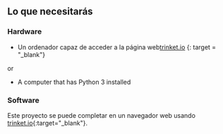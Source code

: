 ## Lo que necesitarás

### Hardware

+ Un ordenador capaz de acceder a la página web[trinket.io](https://trinket.io) {: target = "_blank"} 

or

+ A computer that has Python 3 installed

### Software

Este proyecto se puede completar en un navegador web usando [trinket.io](https://trinket.io){:target="_blank"}.